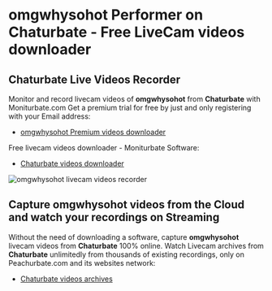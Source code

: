 # omgwhysohot Performer on Chaturbate - Free LiveCam videos downloader

## Chaturbate Live Videos Recorder

Monitor and record livecam videos of **omgwhysohot** from **Chaturbate** with Moniturbate.com
Get a premium trial for free by just and only registering with your Email address:
* [omgwhysohot Premium videos downloader](https://moniturbate.com/request-demo-licence-key.html)

Free livecam videos downloader - Moniturbate Software:
* [Chaturbate videos downloader](https://moniturbate.com/moniturbate-download-software.html)

![omgwhysohot livecam videos recorder](https://peachurnet.com/templates/moniturbate-software.png)


## Capture omgwhysohot videos from the Cloud and watch your recordings on Streaming

Without the need of downloading a software, capture **omgwhysohot** livecam videos from **Chaturbate** 100% online.
Watch Livecam archives from **Chaturbate** unlimitedly from thousands of existing recordings, only on Peachurbate.com and its websites network:
* [Chaturbate videos archives](https://peachurnet.com/)